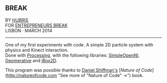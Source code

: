 ## BREAK  
BY [HUBRIS](http://cargocollective.com/hubris "See more of Hubris ->")  
FOR [ENTREPRENEURS BREAK](http://entrepreneursbreak.com "See license ->")  
LISBON · MARCH 2014 

--- 
  

One of my first experiments with code. A simple 2D particle system with physics and Kinect interaction.  
Done with [Processing](http://www.processing.org "See more of Processing ->"), with the following libraries: [SimpleOpenNI](https://code.google.com/p/simple-openni/ "See more of SimpleOpenNI ->"), [Geomerative](http://www.ricardmarxer.com/geomerative/ "See more of Geomerative ->") and [jBox2D](https://github.com/shiffman/Box2D-for-Processing "See more of jBox2D ->").  

This program was possible thanks to [Daniel Shiffman's](http://www.shiffman.net "See more of Daniel Shiffman ->") [*Nature of Code*](http://natureofcode.com "See more of "Nature of Code" ->") book.  
